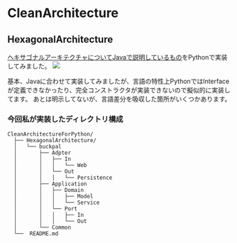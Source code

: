 # CleanArchitecture

## HexagonalArchitecture
[ヘキサゴナルアーキテクチャについてJavaで説明しているもの](https://github.com/thombergs/buckpal)をPythonで実装してみました。
<img src="https://raw.githubusercontent.com/thombergs/buckpal/master/img/cover-packt-450.png" />

基本、Javaに合わせて実装してみましたが、言語の特性上PythonではInterfaceが定義できなかったり、完全コンストラクタが実装できないので擬似的に実装してます。
あとは明示してないが、言語差分を吸収した箇所がいくつかあります。

### 今回私が実装したディレクトリ構成
``` 
CleanArchitectureForPython/
  ├── HexagonalArchitecture/
  │   └── buckpal
  │       ├── Adpter
  │       │   ├── In
  │       │   │   └── Web
  │       │   └── Out
  │       │   │   └── Persistence
  │       ├── Application
  │       │   ├── Domain
  │       │   │   ├── Model
  │       │   │   └── Service
  │       │   └── Port
  │       │   │   ├── In
  │       │   │   └── Out
  │       └── Common
  └──  README.md
```
